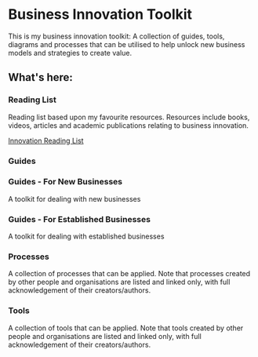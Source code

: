 # Business Innovation Toolkit

This is my business innovation toolkit: A collection of guides, tools, diagrams and
processes that can be utilised to help unlock new business models and
strategies to create value.

## What's here:

### Reading List
Reading list based upon my favourite resources. Resources include books, videos, articles and academic
publications relating to business innovation.

[Innovation Reading List](Reading-List.md)

### Guides



### Guides - For New Businesses

A toolkit for dealing with new businesses

### Guides - For Established Businesses

A toolkit for dealing with established businesses

### Processes

A collection of processes that can be applied. Note that processes created by
other people and organisations are listed and linked only, with full
acknowledgement of their creators/authors.

### Tools

A collection of tools that can be applied. Note that tools created by other
people and organisations are listed and linked only, with full acknowledgement
of their creators/authors.
